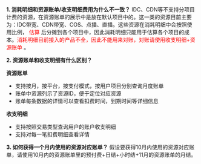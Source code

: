 **1. 消耗明细和资源账单/收支明细费用为什么不一致？**
IDC、CDN等不支持分项目计费的资源，在资源账单的展示中是放在默认项目中的。这一类的资源目前主要为：IDC带宽、CDN带宽、COS、点播、直播。这些资源在消耗明细中会按照使用比例，<font color="red"> 估算 </font>后分摊到各个项目中，因此消耗明细只能用于估算各个项目的成本。<font color="red">消耗明细目前接入的产品不全，因此不能用来对账，对账请使用收支明细+资源账单 </font>。

 **2. 资源账单和收支明细有什么区别？**

**资源账单**
- 支持按月，按平台，按支付模式，按用户项目分别查询月度账单
- 账单中资源列示了资源ID，便于定位对应资源
- 账单每条数据的详情可以查看扣费时间，到期时间等详细信息

**收支明细**
- 支持按照交易类型查询用户的账户收支明细
- 支持对每一笔扣费明细查看详情

**3. 如何获得一个月内使用的资源对应账单？**
假设要获得10月内使用的资源对应账单，请使用10月内的资源账单里的预付费+日结+小时结+11月的资源账单的月结。




